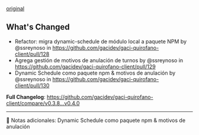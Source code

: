 [original](https://github.com/gacidev/gaci-quirofano-client/releases/tag/v0.4.0)

## What's Changed
* Refactor: migra dynamic-schedule de módulo local a paquete NPM by @ssreynoso in https://github.com/gacidev/gaci-quirofano-client/pull/128
* Agrega gestión de motivos de anulación de turnos by @ssreynoso in https://github.com/gacidev/gaci-quirofano-client/pull/129
* Dynamic Schedule como paquete npm & motivos de anulación by @ssreynoso in https://github.com/gacidev/gaci-quirofano-client/pull/130


**Full Changelog**: https://github.com/gacidev/gaci-quirofano-client/compare/v0.3.8...v0.4.0

---

📝 Notas adicionales:
Dynamic Schedule como paquete npm & motivos de anulación